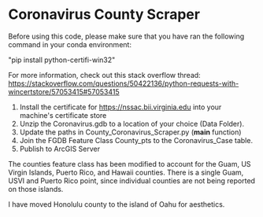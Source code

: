 # Coronavirus County Scraper


Before using this code, please make sure that you have ran the following command in your conda environment:

"pip install python-certifi-win32" 

For more information, check out this stack overflow thread: https://stackoverflow.com/questions/50422136/python-requests-with-wincertstore/57053415#57053415

1. Install the certificate for https://nssac.bii.virginia.edu into your machine's certificate store
2. Unzip the Coronavirus.gdb to a location of your choice (Data Folder).
3. Update the paths in County_Coronavirus_Scraper.py (__main__ function)
4. Join the FGDB Feature Class County_pts to the Coronavirus_Case table.
5. Publish to ArcGIS Server

The counties feature class has been modified to account for the Guam, US Virgin Islands, Puerto Rico, and Hawaii counties.
There is a single Guam, USVI and Puerto Rico point, since individual counties are not being reported on those islands.

I have moved Honolulu county to the island of Oahu for aesthetics.
